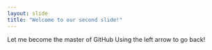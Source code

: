 ```yaml
---
layout: slide
title: "Welcome to our second slide!"
---
```

Let me become the master of GitHub
Using the left arrow to go back!
